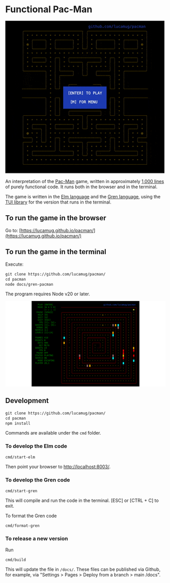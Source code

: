 # Functional Pac-Man

![Animation](/docs/pacman.gif?raw=true "Animation")

An interpretation of the [Pac-Man](https://en.wikipedia.org/wiki/Pac-Man) game, written in approximately [1,000 lines](https://github.com/lucamug/pacman/blob/master/src/Game.elm) of purely functional code. It runs both in the browser and in the terminal.

The game is written in the [Elm language](https://elm-lang.org/) and the [Gren language](https://gren-lang.org/), using the [TUI library](https://packages.gren-lang.org/package/blaix/gren-tui/version/3.0.2/overview) for the version that runs in the terminal.

## To run the game in the browser

Go to: [https://lucamug.github.io/pacman/](https://lucamug.github.io/pacman/)

## To run the game in the terminal

Execute:

```shell
git clone https://github.com/lucamug/pacman/
cd pacman
node docs/gren-pacman
```

The program requires Node v20 or later.

![Screen 2](/docs/screen02.png?raw=true "Screen 2")

## Development

```shell
git clone https://github.com/lucamug/pacman/
cd pacman
npm install
```

Commands are available under the `cmd` folder.

### To develop the Elm code

```shell
cmd/start-elm
```

Then point your browser to [http://localhost:8003/](http://localhost:8003/).

### To develop the Gren code

```shell
cmd/start-gren
```

This will compile and run the code in the terminal. [ESC] or [CTRL + C] to exit.

To format the Gren code

```shell
cmd/format-gren
```

### To release a new version

Run

```shell
cmd/build
```

This will update the file in `/docs/`. These files can be published via Github, for example, via "Settings > Pages > Deploy from a branch > main /docs".

